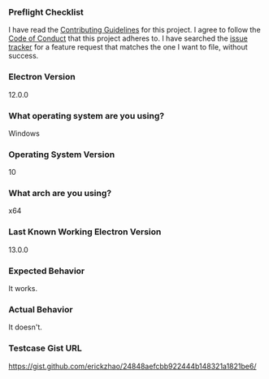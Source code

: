 ### Preflight Checklist

I have read the [Contributing Guidelines](https://github.com/electron/electron/blob/main/CONTRIBUTING.md) for this project.
I agree to follow the [Code of Conduct](https://github.com/electron/electron/blob/main/CODE_OF_CONDUCT.md) that this project adheres to.
I have searched the [issue tracker](https://www.github.com/electron/electron/issues) for a feature request that matches the one I want to file, without success.

### Electron Version

12.0.0

### What operating system are you using?

Windows

### Operating System Version

10

### What arch are you using?

x64

### Last Known Working Electron Version

13.0.0

### Expected Behavior

It works.

### Actual Behavior

It doesn't.

### Testcase Gist URL

https://gist.github.com/erickzhao/24848aefcbb922444b148321a1821be6/
